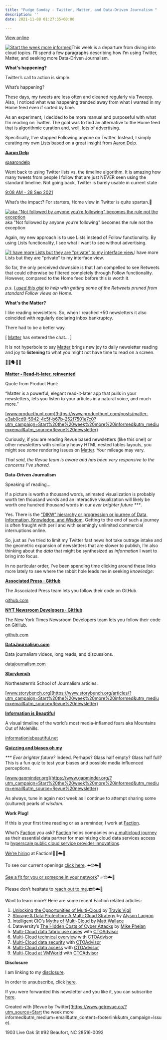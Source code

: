 ```yaml
---
title: "Fudge Sunday - Twitter, Matter, and Data-Driven Journalism "
description: ''
date: 2021-11-08 01:27:35+00:00

---
```


[View online](https://sunday.fudge.org/issues/fudge-sunday-twitter-matter-and-data-driven-journalism-836999?utm_campaign=Issue&utm_content=view_in_browser&utm_medium=email&utm_source=Start+the+week+more+informed)

[![Start the week more informed](https://bucketeer-e05bbc84-baa3-437e-9518-adb32be77984.s3.amazonaws.com/public/images/3163b92d-e18c-4fcd-beeb-13ec06c3ed70_1200x115.png "Start the week more informed")](https://substackcdn.com/image/fetch/f_auto,q_auto:good,fl_progressive:steep/https%3A%2F%2Fbucketeer-e05bbc84-baa3-437e-9518-adb32be77984.s3.amazonaws.com%2Fpublic%2Fimages%2F3163b92d-e18c-4fcd-beeb-13ec06c3ed70_1200x115.png)This week is a departure from diving into cloud topics. I’ll spend a few paragraphs describing how I’m using Twitter, Matter, and seeking more Data-Driven Journalism.

 **What's happening?**

Twitter’s call to action is simple.

What’s happening?

These days, my tweets are less often and cleaned regularly via Tweepy. Also, I noticed what was happening trended away from what I wanted in my Home feed even if sorted by time.

As an experiment, I decided to be more manual and purposeful with what I’m reading on Twitter. The goal was to find an alternative to the Home feed that is algorithmic curation and, well, lots of advertising.

Specifically, I’ve stopped Following anyone on Twitter. Instead, I simply curating my own Lists based on a great insight from [Aaron Delp](https://twitter.com/aarondelp/status/1442838630943313921?utm_campaign=Start%20the%20week%20more%20informed&utm_medium=email&utm_source=Revue%20newsletter).

**[Aaron Delp](https://twitter.com/aarondelp/status/1442838630943313921)**

[@aarondelp](https://twitter.com/aarondelp/status/1442838630943313921)

Went back to using Twitter lists vs. the timeline algorithm. It is amazing how many tweets from people I follow that are just NEVER seen using the standard timeline. Not going back, Twitter is barely usable in current state

 [9:08 AM - 28 Sep 2021](https://twitter.com/aarondelp/status/1442838630943313921)

What’s the impact? For starters, Home view in Twitter is quite spartan.🤣

[![aka "Not followed by anyone you’re following" becomes the rule not the exception](https://bucketeer-e05bbc84-baa3-437e-9518-adb32be77984.s3.amazonaws.com/public/images/2ef60cc3-14ce-462f-aa01-589c9e353590_682x533.png "aka \"Not followed by anyone you’re following\" becomes the rule not the exception")](https://substackcdn.com/image/fetch/f_auto,q_auto:good,fl_progressive:steep/https%3A%2F%2Fbucketeer-e05bbc84-baa3-437e-9518-adb32be77984.s3.amazonaws.com%2Fpublic%2Fimages%2F2ef60cc3-14ce-462f-aa01-589c9e353590_682x533.png)aka "Not followed by anyone you’re following" becomes the rule not the exception

Again, my new approach is to use Lists instead of Follow functionality. By using Lists functionality, I see what I want to see without advertising.

[![I have more Lists but they are "private" to my interface view.](https://bucketeer-e05bbc84-baa3-437e-9518-adb32be77984.s3.amazonaws.com/public/images/f95236f3-d31f-4b8b-87de-c8f2ea420cd8_324x216.png "I have more Lists but they are \"private\" to my interface view.")](https://substackcdn.com/image/fetch/f_auto,q_auto:good,fl_progressive:steep/https%3A%2F%2Fbucketeer-e05bbc84-baa3-437e-9518-adb32be77984.s3.amazonaws.com%2Fpublic%2Fimages%2Ff95236f3-d31f-4b8b-87de-c8f2ea420cd8_324x216.png)I have more Lists but they are "private" to my interface view.

So far, the only perceived downside is that I am compelled to see Retweets that could otherwise be filtered completely through Follow functionality. However, compared to the Home feed before this is worth it.

*p.s. [I used this gist](https://gist.github.com/JayCuthrell/59c2de1ae1381d96982decb5c61dd545?utm_campaign=Start%20the%20week%20more%20informed&utm_medium=email&utm_source=Revue%20newsletter) to help with getting some of the Retweets pruned from standard Follow views on Home.*

 **What's the Matter?**

I like reading newsletters. So, when I reached +50 newsletters it also coincided with regularly declaring inbox bankruptcy.

There had to be a better way.

[ [Matter](https://www.producthunt.com/posts/matter-e3ab0cd9-5942-4c5f-b67b-252f7501e7c0?utm_campaign=Start%20the%20week%20more%20informed&utm_medium=email&utm_source=Revue%20newsletter) has entered the chat… ]

It is not hyperbole to say [Matter](https://www.producthunt.com/posts/matter-e3ab0cd9-5942-4c5f-b67b-252f7501e7c0?utm_campaign=Start%20the%20week%20more%20informed&utm_medium=email&utm_source=Revue%20newsletter) brings new joy to daily newsletter reading and joy to **listening** to what you might not have time to read on a screen.

📖📱🗣🙏🙌

**[Matter - Read-it-later, reinvented](https://www.producthunt.com/posts/matter-e3ab0cd9-5942-4c5f-b67b-252f7501e7c0?utm_campaign=Start%20the%20week%20more%20informed&utm_medium=email&utm_source=Revue%20newsletter)**

Quote from Product Hunt:

“Matter is a powerful, elegant read-it-later app that pulls in your newsletters, lets you listen to your articles in a natural voice, and much more.”

[www.producthunt.com](https://www.producthunt.com/posts/matter-e3ab0cd9-5942-4c5f-b67b-252f7501e7c0?utm_campaign=Start%20the%20week%20more%20informed&utm_medium=email&utm_source=Revue%20newsletter)

Curiously, if you are reading Revue based newsletters (like this one!) or other newsletters with similarly heavy HTML nested tables layouts, you might see *some* rendering issues on [Matter](https://www.producthunt.com/posts/matter-e3ab0cd9-5942-4c5f-b67b-252f7501e7c0?utm_campaign=Start%20the%20week%20more%20informed&utm_medium=email&utm_source=Revue%20newsletter). Your mileage may vary.

*That said, the Revue team is aware and has been very responsive to the concerns I’ve shared.*

 **Data-Driven Journalism**

Speaking of reading…

If a picture is worth a thousand words, animated visualization is probably worth ten thousand words and an interactive visualization will likely be worth one hundred thousand words in our *ever brighter future \*\*\**.

Yes. There is the [“DIKW” hierarchy or progression or journey of Data, Information, Knowledge, and Wisdom](https://www.youtube.com/watch?t=49s&utm_campaign=Start%20the%20week%20more%20informed&utm_medium=email&utm_source=Revue%20newsletter&v=io6QdGcoWMU). Getting to the end of such a journey is often fraught with peril and with seemingly unlimited commercial interruptions online.

So, just as I’ve tried to limit my Twitter fast news hot take outrage intake and the geometric expansion of newsletters that are slower to publish, I’m also thinking about the *data* that might be synthesized as *information* I want to bring into focus.

In no particular order, I’ve been spending time clicking around these links more lately to see where the rabbit hole leads me in seeking *knowledge*:

**[Associated Press · GitHub](https://github.com/associatedpress?utm_campaign=Start%20the%20week%20more%20informed&utm_medium=email&utm_source=Revue%20newsletter)**

The Associated Press team lets you follow their code on GitHub.

[github.com](https://github.com/associatedpress?utm_campaign=Start%20the%20week%20more%20informed&utm_medium=email&utm_source=Revue%20newsletter)

**[NYT Newsroom Developers · GitHub](https://github.com/newsdev?utm_campaign=Start%20the%20week%20more%20informed&utm_medium=email&utm_source=Revue%20newsletter)**

The New York Times Newsroom Developers team lets you follow their code on GitHub.

[github.com](https://github.com/newsdev?utm_campaign=Start%20the%20week%20more%20informed&utm_medium=email&utm_source=Revue%20newsletter)

**[DataJournalism.com](https://datajournalism.com/read?utm_campaign=Start%20the%20week%20more%20informed&utm_medium=email&utm_source=Revue%20newsletter)**

Data journalism videos, long reads, and discussions.

[datajournalism.com](https://datajournalism.com/read?utm_campaign=Start%20the%20week%20more%20informed&utm_medium=email&utm_source=Revue%20newsletter)

**[Storybench](https://www.storybench.org/articles/?utm_campaign=Start%20the%20week%20more%20informed&utm_medium=email&utm_source=Revue%20newsletter)**

Northeastern’s School of Journalism articles.

[www.storybench.org](https://www.storybench.org/articles/?utm_campaign=Start%20the%20week%20more%20informed&utm_medium=email&utm_source=Revue%20newsletter)

**[Information is Beautiful](https://informationisbeautiful.net/visualizations/mountains-out-of-molehills/?utm_campaign=Start%20the%20week%20more%20informed&utm_medium=email&utm_source=Revue%20newsletter)**

A visual timeline of the world’s most media-inflamed fears aka Mountains Out of Molehills.

[informationisbeautiful.net](https://informationisbeautiful.net/visualizations/mountains-out-of-molehills/?utm_campaign=Start%20the%20week%20more%20informed&utm_medium=email&utm_source=Revue%20newsletter)

**[Quizzing and biases oh my](https://www.gapminder.org/?utm_campaign=Start%20the%20week%20more%20informed&utm_medium=email&utm_source=Revue%20newsletter)**

*\*\*\* Ever brighter future?* Indeed. Perhaps? Glass half empty? Glass half full? This is a fun quiz to test your biases and possible media influenced perceptions.

[www.gapminder.org](https://www.gapminder.org/?utm_campaign=Start%20the%20week%20more%20informed&utm_medium=email&utm_source=Revue%20newsletter)

As always, tune in again next week as I continue to attempt sharing some (cultured) pearls of *wisdom*.

 **Work Plug!**

If this is your first time reading or as a reminder, I work at [Faction](https://www.factioninc.com/solutions/multi-cloud-data-services/?utm_campaign=Fudge%20Sunday&utm_medium=email&utm_source=Revue%20newsletter).

What’s [Faction](https://www.factioninc.com/solutions/multi-cloud-data-services/?utm_campaign=Fudge%20Sunday&utm_medium=email&utm_source=Revue%20newsletter) you ask? [Faction](https://www.factioninc.com/solutions/multi-cloud-data-services/?utm_campaign=Fudge%20Sunday&utm_medium=email&utm_source=Revue%20newsletter) helps companies on [a multicloud journey](https://www.factioninc.com/solutions/multi-cloud-data-services/?utm_campaign=Fudge%20Sunday&utm_medium=email&utm_source=Revue%20newsletter) as their essential data partner for maximizing cloud data services access to [hyperscale public cloud service provider innovations](https://www.factioninc.com/solutions/multi-cloud-data-services/?utm_campaign=Fudge%20Sunday&utm_medium=email&utm_source=Revue%20newsletter).

[We’re hiring](https://grnh.se/66f4d22d4us?utm_campaign=Fudge%20Sunday&utm_medium=email&utm_source=Revue%20newsletter) at Faction!🎉🤓☁️🚀

To see our current openings [click here](https://grnh.se/66f4d22d4us?utm_campaign=Fudge%20Sunday&utm_medium=email&utm_source=Revue%20newsletter). ⬅️🤓☁️🚀

[See a fit for you or someone in your network](https://grnh.se/66f4d22d4us?utm_campaign=Fudge%20Sunday&utm_medium=email&utm_source=Revue%20newsletter)? ✅🤓☁️🚀

Please don’t hesitate to [reach out to me](https://jaycuthrell.com/contact/?utm_campaign=Fudge%20Sunday&utm_medium=email&utm_source=Revue%20newsletter).☎️🤓☁️🚀

Want to learn more? Here are some recent Faction related articles:

1. [Unlocking the Opportunities of Multi-Cloud](https://www.delltechnologies.com/en-us/blog/unlocking-the-opportunities-of-multi-cloud/?utm_campaign=Fudge%20Sunday&utm_medium=email&utm_source=Revue%20newsletter) by [Travis Vigil](https://www.delltechnologies.com/en-us/blog/authors/travis-vigil/?utm_campaign=Fudge%20Sunday&utm_medium=email&utm_source=Revue%20newsletter)
2. [Storage & Data Protection: A Multi-Cloud Strategy](https://www.delltechnologies.com/en-us/blog/storage-and-data-protection-for-your-cloud-first-strategy/?utm_campaign=Fudge%20Sunday&utm_medium=email&utm_source=Revue%20newsletter) by [Alyson Langon](https://www.delltechnologies.com/en-us/blog/authors/alyson-langon/?utm_campaign=Fudge%20Sunday&utm_medium=email&utm_source=Revue%20newsletter)
3. Intelligent CIO’s [Myths of Multi-Cloud](https://www.intelligentcio.com/north-america/2021/10/07/myths-of-multi-cloud-whats-standing-in-the-way-of-a-streamlined-approach/?utm_campaign=Fudge%20Sunday&utm_medium=email&utm_source=Revue%20newsletter) by [Matt Wallace](https://twitter.com/mattwallace?utm_campaign=Fudge%20Sunday&utm_medium=email&utm_source=Revue%20newsletter)
4. Dataversity’s [The Hidden Costs of Cyber Attacks](https://www.dataversity.net/the-hidden-costs-of-cyberattacks/?utm_campaign=Fudge%20Sunday&utm_medium=email&utm_source=Revue%20newsletter) by [Mike Phelan](https://www.linkedin.com/in/mikephelan-1912/?utm_campaign=Fudge%20Sunday&utm_medium=email&utm_source=Revue%20newsletter)
5. [Multi-Cloud data fabric use cases](https://thectoadvisor.com/multicloud-data-fabric-use-cases-with-faction/?utm_campaign=Fudge%20Sunday&utm_medium=email&utm_source=Revue%20newsletter) with [CTOAdvisor](https://thectoadvisor.com/?utm_campaign=Fudge%20Sunday&utm_medium=email&utm_source=Revue%20newsletter)
6. [Multi-Cloud technical overview](https://thectoadvisor.com/faction-multicloud-technical-overview-interview-with-matt-wallace/?utm_campaign=Fudge%20Sunday&utm_medium=email&utm_source=Revue%20newsletter) with [CTOAdvisor](https://thectoadvisor.com/?utm_campaign=Fudge%20Sunday&utm_medium=email&utm_source=Revue%20newsletter)
7. [Multi-Cloud data security](https://thectoadvisor.com/multi-cloud-data-security-dell-technologies-and-faction/?utm_campaign=Fudge%20Sunday&utm_medium=email&utm_source=Revue%20newsletter) with [CTOAdvisor](https://thectoadvisor.com/?utm_campaign=Fudge%20Sunday&utm_medium=email&utm_source=Revue%20newsletter)
8. [Multi-Cloud data access](https://thectoadvisor.com/using-dell-powerscale-for-multi-cloud-data-access/?utm_campaign=Fudge%20Sunday&utm_medium=email&utm_source=Revue%20newsletter) with [CTOAdvisor](https://thectoadvisor.com/?utm_campaign=Fudge%20Sunday&utm_medium=email&utm_source=Revue%20newsletter)
9. [Multi-Cloud at VMWorld](https://www.linkedin.com/posts/kltownsend_multicloud-vmworld-activity-6851248635166957568-oEkR/?utm_campaign=Fudge%20Sunday&utm_medium=email&utm_source=Revue%20newsletter) with [CTOAdvisor](https://thectoadvisor.com/?utm_campaign=Fudge%20Sunday&utm_medium=email&utm_source=Revue%20newsletter)

 **Disclosure**

I am linking to my [disclosure](https://jaycuthrell.com/disclosure/?utm_campaign=Fudge%20Sunday&utm_medium=email&utm_source=Revue%20newsletter).

In order to unsubscribe, click [here](#).

If you were forwarded this newsletter and you like it, you can subscribe [here](https://sunday.fudge.org/?utm_campaign=Issue&utm_content=forwarded&utm_medium=email&utm_source=Start+the+week+more+informed).

Created with [Revue by Twitter](https://www.getrevue.co/?utm_source=Start the week more informed&utm_medium=email&utm_content=footerlink&utm_campaign=Issue).

1903 Live Oak St #92 Beaufort, NC 28516-0092

